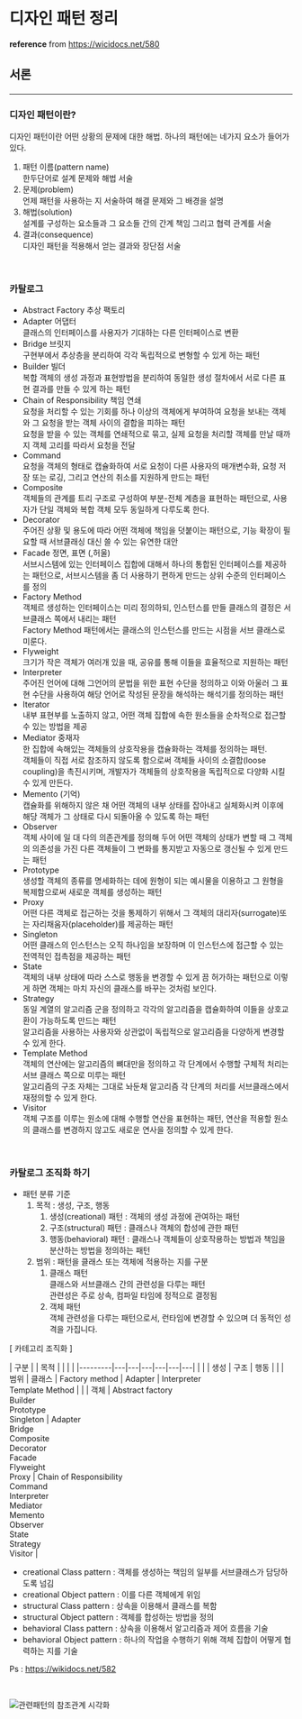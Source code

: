 # 디자인 패턴 정리
**reference** from <https://wicidocs.net/580>
## 서론 <hr />
### 디자인 패턴이란?
디자인 패턴이란 어떤 상황의 문제에 대한 해법. 하나의 패턴에는 네가지 요소가 들어가 있다.
1. 패턴 이름(pattern name)  <br />
한두단어로 설계 문제와 해법 서술
1. 문제(problem) <br />
 언제 패턴을 사용하는 지 서술하여 해결 문제와 그 배경을 설명
1. 해법(solution) <br />
 설계를 구성하는 요소들과 그 요소들 간의 간계 책임 그리고 협력 관계를 서술
1. 결과(consequence) <br />
 디자인 패턴을 적용해서 얻는 결과와 장단점 서술

<br />

### 카탈로그
- Abstract Factory 추상 팩토리
- Adapter 어댑터 <br />
클래스의 인터페이스를 사용자가 기대하는 다른 인터페이스로 변환
- Bridge 브릿지 <br />
구현부에서 추상층을 분리하여 각각 독립적으로 변형할 수 있게 하는 패턴
- Builder 빌더 <br />
복합 객체의 생성 과정과 표현방법을 분리하여 동일한 생성 절차에서 서로 다른 표현 결과를 만들 수 있게 하는 패턴
- Chain of Responsibility 책임 연쇄 <br />
요청을 처리할 수 있는 기회를 하나 이상의 객체에게 부여하여 요청을 보내는 객체와 그 요청을 받는 객체 사이의 결합을 피하는 패턴 <br />
요청을 받을 수 있는 객체를 연쇄적으로 묶고, 실제 요청을 처리할 객체를 만날 때까지 객체 고리를 따라서 요청을 전달 <br />
- Command <br />
요청을 객체의 형태로 캡슐화하여 서로 요청이 다른 사용자의 매개변수화, 요청 저장 또는 로깅, 그리고 연산의 취소를 지원하게 만드는 패턴 <br />
- Composite <br />
객체들의 관계를 트리 구조로 구성하여 부분-전체 계층을 표현하는 패턴으로, 사용자가 단일 객체와 복합 객체 모두 동일하게 다루도록 한다. <br />
- Decorator  <br />
주어진 상황 및 용도에 따라 어떤 객체에 책임을 덧붙이는 패턴으로, 기능 확장이 필요할 때 서브클래싱 대신 쓸 수 있는 유연한 대안 <br />
- Facade 정면, 표면 (,허울)<br />
서브시스템에 있는 인터페이스 집합에 대해서 하나의 통합된 인터페이스를 제공하는 패턴으로, 서브시스템을 좀 더 사용하기 편하게 만드는 상위 수준의 인터페이스를 정의 <br />
- Factory Method <br />
객체르 생성하는 인터페이스는 미리 정의하되, 인스턴스를 만들 클래스의 결정은 서브클래스 쪽에서 내리는 패턴 <br />
Factory Method 패턴에서는 클래스의 인스턴스를 만드는 시점을 서브 클래스로 미룬다. <br />
- Flyweight <br />
크기가 작은 객체가 여러개 있을 때, 공유를 통해 이들을 효율적으로 지원하는 패턴 <br />
- Interpreter <br />
주어진 언어에 대해 그언어의 문법을 위한 표현 수단을 정의하고 이와 아울러 그 표현 수단을 사용하여 해당 언어로 작성된 문장을 해석하는 해석기를 정의하는 패턴 <br />
- Iterator <br />
내부 표현부를 노출하지 않고, 어떤 객체 집합에 속한 원소들을 순차적으로 접근할 수 있는 방법을 제공 <br />
- Mediator 중재자 <br />
한 집합에 속해있는 객체들의 상호작용을 캡슐화하는 객체를 정의하는 패턴. <br />
객체들이 직접 서로 참조하지 않도록 함으로써 객체들 사이의 소결합(loose coupling)을 촉진시키며, 개발자가 객체들의 상호작용을 독립적으로 다양화 시킬 수 있게 만든다. <br />
- Memento (기억)<br />
캡슐화를 위해하지 않은 채 어떤 객체의 내부 상태를 잡아내고 실체화시켜 이후에 해당 객체가 그 상태로 다시 되돌아올 수 있도록 하는 패턴 <br />
- Observer <br />
객체 사이에 일 대 다의 의존관계를 정의해 두어 어떤 객체의 상태가 변할 때 그 객체의 의존성을 가진 다른 객체들이 그 변화를 통지받고 자동으로 갱신될 수 있게 만드는 패턴 <br />
- Prototype <br />
생성할 객체의 종류를 명세화하는 데에 원형이 되는 예시물을 이용하고 그 원형을 복제함으로써 새로운 객체를 생성하는 패턴 <br />
- Proxy <br />
어떤 다른 객체로 접근하는 것을 통제하기 위해서 그 객체의 대리자(surrogate)또는 자리채움자(placeholder)를 제공하는 패턴 <br />
- Singleton <br />
어떤 클래스의 인스턴스는 오직 하나임을 보장하며 이 인스턴스에 접근할 수 있는 전역적인 접촉점을 제공하는 패턴 <br />
- State <br />
객체의 내부 상태에 따라 스스로 행동을 변경할 수 있게 끔 허가하는 패턴으로 이렇게 하면 객체는 마치 자신의 클래스를 바꾸는 것처럼 보인다. <br />
- Strategy <br />
동일 계열의 알고리즘 군을 정의하고 각각의 알고리즘을 캡슐화하여 이들을 상호교환이 가능하도록 만드는 패턴 <br />
알고리즘을 사용하는 사용자와 상관없이 독립적으로 알고리즘을 다양하게 변경할 수 있게 한다. <br />
- Template Method <br />
 객체의 연산에는 알고리즘의 뼈대만을 정의하고 각 단계에서 수행할 구체적 처리는 서브 클래스 쪽으로 미루는 패턴 <br />
 알고리즘의 구조 자체는 그대로 놔둔채 알고리즘 각 단계의 처리를 서브클래스에서 재정의할 수 있게 한다.
 - Visitor <br />
 객체 구조를 이루는 원소에 대해 수행할 연산을 표현하는 패턴, 연산을 적용할 원소의 클래스를 변경하지 않고도 새로운 연사을 정의할 수 있게 한다.

<br />

### 카탈로그 조직화 하기
 - 패턴 분류 기준
    1. 목적 : 생성, 구조, 행동
        1. 생성(creational) 패턴 : 객체의 생성 과정에 관여하는 패턴
        1. 구조(structural) 패턴 : 클래스나 객체의 합성에 관한 패턴
        1. 행동(behavioral) 패턴 : 클래스나 객체들이 상호작용하는 방법과 책임을 분산하는 방법을 정의하는 패턴
    1. 범위 : 패턴을 클래스 또는 객체에 적용하는 지를 구분
        1. 클래스 패턴  <br />
        클래스와 서브클래스 간의 관련성을 다루는 패턴 <br />
        관련성은 주로 상속, 컴파일 타임에 정적으로 결정됨 <br />
        1. 객체 패턴  <br />
        객체 관련성을 다루는 패턴으로서, 런타임에 변경할 수 있으며 더 동적인 성격을 가집니다. <br />

[ 카테고리 조직화 ]

|   구분  |   | 목적  |   |   |  |
|---------|---|---|---|---|---|---|
|   |   | 생성  |  구조 | 행동  |   |
| 범위  |  클래스 | Factory method  | Adapter  | Interpreter <br /> Template Method  | 
|   | 객체  | Abstract factory <br /> Builder <br /> Prototype  <br /> Singleton | Adapter <br />Bridge <br />Composite <br />Decorator <br />Facade <br />Flyweight <br />Proxy  |  Chain of Responsibility <br /> Command <br /> Interpreter <br /> Mediator <br /> Memento <br /> Observer <br /> State<br /> Strategy <br />  Visitor  | 

- creational Class pattern : 객체를 생성하는 책임의 일부를 서브클래스가 담당하도록 넘김
- creational Object pattern : 이를 다른 객체에게 위임
- structural Class pattern : 상속을 이용해서 클래스를 복함
- structural Object pattern : 객체를 합성하는 방법을 정의
- behavioral Class pattern : 상속을 이용해서 알고리즘과 제어 흐름을 기술
- behavioral Object pattern : 하나의 작업을 수행하기 위해 객체 집합이 어떻게 협력하는 지를 기술

Ps : <https://wikidocs.net/582>

<br />

![관련패턴의 참조관계 시각화](https://wikidocs.net/images/page/582/%EB%94%94%EC%9E%90%EC%9D%B8%ED%8C%A8%ED%84%B4%EA%B4%80%EA%B3%84%EB%8F%84.gif)



        
